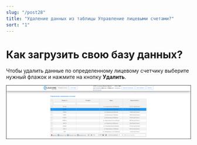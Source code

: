 ```yaml
---
slug: "/post28"
title: "Удаление данных из таблицы Управление лицевыми счетами?"
sort: "1"
---
```


# Как загрузить свою базу данных?

Чтобы удалить данные по определенному лицевому счетчику выберите нужный флажок и нажмите на кнопку **Удалить**.

![Картинка](./images/1.png "Удаление одной строки")